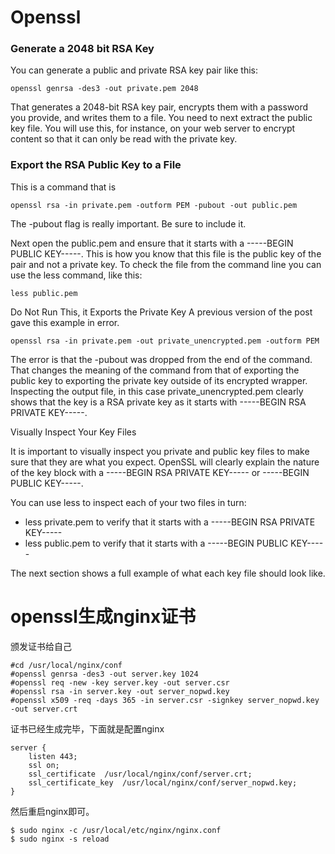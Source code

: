 # Openssl

### Generate a 2048 bit RSA Key

You can generate a public and private RSA key pair like this:

    openssl genrsa -des3 -out private.pem 2048

That generates a 2048-bit RSA key pair, encrypts them with a password you provide, and writes them to a file. You need to next extract the public key file. You will use this, for instance, on your web server to encrypt content so that it can only be read with the private key.

### Export the RSA Public Key to a File

This is a command that is

    openssl rsa -in private.pem -outform PEM -pubout -out public.pem

The -pubout flag is really important. Be sure to include it.

Next open the public.pem and ensure that it starts with a -----BEGIN PUBLIC KEY-----. This is how you know that this file is the public key of the pair and not a private key.
To check the file from the command line you can use the less command, like this:

    less public.pem

Do Not Run This, it Exports the Private Key
A previous version of the post gave this example in error.

    openssl rsa -in private.pem -out private_unencrypted.pem -outform PEM

The error is that the -pubout was dropped from the end of the command. That changes the meaning of the command from that of exporting the public key to exporting the private key outside of its encrypted wrapper. Inspecting the output file, in this case private_unencrypted.pem clearly shows that the key is a RSA private key as it starts with -----BEGIN RSA PRIVATE KEY-----.

Visually Inspect Your Key Files

It is important to visually inspect you private and public key files to make sure that they are what you expect. OpenSSL will clearly explain the nature of the key block with a -----BEGIN RSA PRIVATE KEY----- or -----BEGIN PUBLIC KEY-----.

You can use less to inspect each of your two files in turn:

* less private.pem to verify that it starts with a -----BEGIN RSA PRIVATE KEY-----
* less public.pem to verify that it starts with a -----BEGIN PUBLIC KEY-----

The next section shows a full example of what each key file should look like.


# openssl生成nginx证书

颁发证书给自己

    #cd /usr/local/nginx/conf
    #openssl genrsa -des3 -out server.key 1024
    #openssl req -new -key server.key -out server.csr
    #openssl rsa -in server.key -out server_nopwd.key
    #openssl x509 -req -days 365 -in server.csr -signkey server_nopwd.key -out server.crt

证书已经生成完毕，下面就是配置nginx

    server {
        listen 443;
        ssl on;
        ssl_certificate  /usr/local/nginx/conf/server.crt;
        ssl_certificate_key  /usr/local/nginx/conf/server_nopwd.key;
    }

然后重启nginx即可。

    $ sudo nginx -c /usr/local/etc/nginx/nginx.conf
    $ sudo nginx -s reload